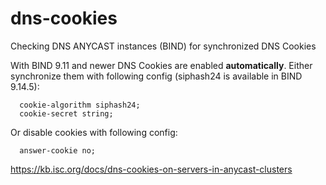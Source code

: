 # dns-cookies
Checking DNS ANYCAST instances (BIND) for synchronized DNS Cookies

With BIND 9.11 and newer DNS Cookies are enabled **automatically**. 
Either synchronize them with following config (siphash24 is available in BIND 9.14.5):
```
  cookie-algorithm siphash24;
  cookie-secret string;
```
Or disable cookies with following config:
```
  answer-cookie no;
```

https://kb.isc.org/docs/dns-cookies-on-servers-in-anycast-clusters
